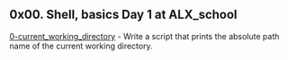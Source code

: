 ## 0x00. Shell, basics Day 1 at ALX_school

[0-current_working_directory](./0-current_working_directory) - Write a script that prints the absolute path name of the current working directory.
